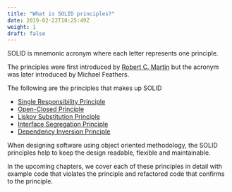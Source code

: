 ```yaml
---
title: "What is SOLID principles?"
date: 2019-02-22T10:25:49Z
weight: 1
draft: false
---
```


SOLID is mnemonic acronym where each letter represents one principle.

The principles were first introduced by [Robert C. Martin](https://en.wikipedia.org/wiki/Robert_C._Martin) but the acronym was later introduced by Michael Feathers.

The following are the principles that makes up SOLID

* [Single Responsibility Principle](../2-single-responsibility-principle/)
* [Open-Closed Principle](../3-open-closed-principle)
* [Liskov Substitution Principle](../4-liskov-substitution-principle)
* [Interface Segregation Principle](../5-interface-segregation-principle)
* [Dependency Inversion Principle](../6-dependency-inversion-principle)

When designing software using object oriented methodology, the SOLID principles help to keep the design readable, flexible and maintainable.

In the upcoming chapters, we cover each of these principles in detail with example code that violates the principle and refactored code that confirms to the principle.